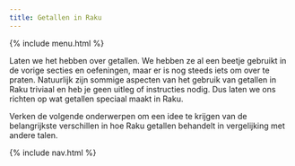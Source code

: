 ```yaml
---
title: Getallen in Raku
---
```


{% include menu.html %}

Laten we het hebben over getallen. We hebben ze al een beetje gebruikt in de vorige secties en oefeningen, maar er is nog steeds iets om over te praten. Natuurlijk zijn sommige aspecten van het gebruik van getallen in Raku triviaal en heb je geen uitleg of instructies nodig. Dus laten we ons richten op wat getallen speciaal maakt in Raku.

Verken de volgende onderwerpen om een idee te krijgen van de belangrijkste verschillen in hoe Raku getallen behandelt in vergelijking met andere talen.

{% include nav.html %}